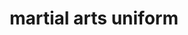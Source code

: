 ---
layout: activities
title: martial arts uniform
emoji: martial_arts_uniform
permalink: 🥋.html
---